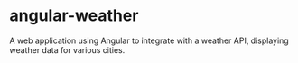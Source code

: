 # angular-weather
A web application using Angular to integrate with a weather API, displaying weather data for various cities.
